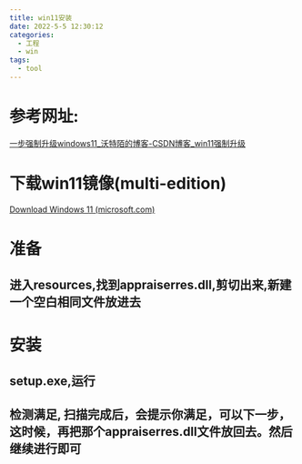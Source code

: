 ```yaml
---
title: win11安装
date: 2022-5-5 12:30:12
categories:
  - 工程
  - win
tags:
  - tool
---
```


# 参考网址:

 [一步强制升级windows11_沃特陌的博客-CSDN博客_win11强制升级](https://blog.csdn.net/shr105/article/details/122802235?spm=1001.2101.3001.6661.1&utm_medium=distribute.pc_relevant_t0.none-task-blog-2~default~CTRLIST~default-1-122802235-blog-122299782.pc_relevant_default&depth_1-utm_source=distribute.pc_relevant_t0.none-task-blog-2~default~CTRLIST~default-1-122802235-blog-122299782.pc_relevant_default&utm_relevant_index=1) 

# 下载win11镜像(multi-edition)

 [Download Windows 11 (microsoft.com)](https://www.microsoft.com/zh-cn/software-download/windows11/) 

# 准备

## 进入resources,找到appraiserres.dll,剪切出来,新建一个空白相同文件放进去

# 安装

## setup.exe,运行

## 检测满足, 扫描完成后，会提示你满足，可以下一步，这时候，再把那个appraiserres.dll文件放回去。然后继续进行即可 

